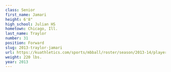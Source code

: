 ```yaml
---
class: Senior
first_name: Jamari
height: 6'8"
high_school: Julian HS
hometown: Chicago, Ill.
last_name: Traylor
number: 31
position: Forward
slug: 2013-traylor-jamari
url: https://kuathletics.com/sports/mbball/roster/season/2013-14/player/jamari-traylor/
weight: 220 lbs.
year: 2013
---
```

